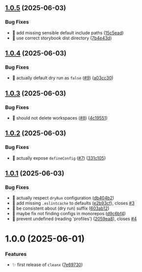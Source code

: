 ## [1.0.5](https://github.com/jimmy-guzman/cleanx/compare/v1.0.4...v1.0.5) (2025-06-03)


### Bug Fixes

* 🐛 add missing sensible default include paths ([15c5ead](https://github.com/jimmy-guzman/cleanx/commit/15c5ead705b77a1a08431ad08d0cebb6114f961c))
* 🐛 use correct storybook dist directory ([7b4e43d](https://github.com/jimmy-guzman/cleanx/commit/7b4e43de543e4c4feed99cd3e58da123fe0d5ce4))

## [1.0.4](https://github.com/jimmy-guzman/cleanx/compare/v1.0.3...v1.0.4) (2025-06-03)


### Bug Fixes

* 🐛 actually default dry run as `false` ([#9](https://github.com/jimmy-guzman/cleanx/issues/9)) ([a03cc30](https://github.com/jimmy-guzman/cleanx/commit/a03cc301a25966b91a05b3bfbb5f538f46660820))

## [1.0.3](https://github.com/jimmy-guzman/cleanx/compare/v1.0.2...v1.0.3) (2025-06-03)


### Bug Fixes

* 🐛 should not delete workspaces ([#8](https://github.com/jimmy-guzman/cleanx/issues/8)) ([4c19551](https://github.com/jimmy-guzman/cleanx/commit/4c19551455e45faf2673ab6264d71059483f7af7))

## [1.0.2](https://github.com/jimmy-guzman/cleanx/compare/v1.0.1...v1.0.2) (2025-06-03)


### Bug Fixes

* 🐛 actually expose `defineConfig` ([#7](https://github.com/jimmy-guzman/cleanx/issues/7)) ([331c105](https://github.com/jimmy-guzman/cleanx/commit/331c105f2c7c351d071a0d6b98a3428a3bff5739))

## [1.0.1](https://github.com/jimmy-guzman/cleanx/compare/v1.0.0...v1.0.1) (2025-06-03)


### Bug Fixes

* 🐛 actually respect `dryRun` configuration ([db404b2](https://github.com/jimmy-guzman/cleanx/commit/db404b255090c1718bc13494ef4a018a20ae5b6c))
* 🐛 add missing `.eslintcache` to defaults ([e2b93cf](https://github.com/jimmy-guzman/cleanx/commit/e2b93cf2bd3f96630bb65565f91f67c2d1de97e2)), closes [#3](https://github.com/jimmy-guzman/cleanx/issues/3)
* 🐛 be consistent about (dry run) suffix ([603ab12](https://github.com/jimmy-guzman/cleanx/commit/603ab12550a07bf20df40866c570ac5abfb69b64))
* 🐛 maybe fix not finding configs in monorepos ([d9c6bf4](https://github.com/jimmy-guzman/cleanx/commit/d9c6bf4b2966a6e88aff7e24e8373a6416f74784))
* 🐛 prevent undefined (reading 'profiles') ([2059ea8](https://github.com/jimmy-guzman/cleanx/commit/2059ea8c6765e4c81728df8f5f7a7a24e3be801d)), closes [#4](https://github.com/jimmy-guzman/cleanx/issues/4)

# 1.0.0 (2025-06-01)


### Features

* ✨ first release of `cleanx` ([7e69730](https://github.com/jimmy-guzman/cleanx/commit/7e6973073d74ece55c9d7d220e3b2e49aff6d7b4))
